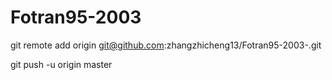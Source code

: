 # Fotran95-2003

git remote add origin git@github.com:zhangzhicheng13/Fotran95-2003-.git

git push -u origin master
